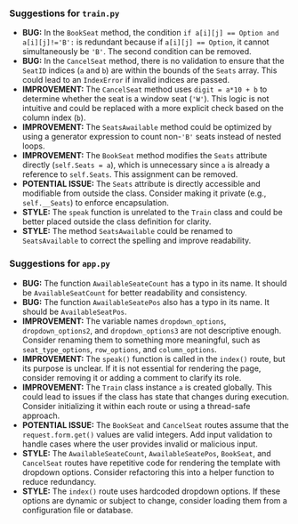 ### Suggestions for `train.py`

- **BUG:** In the `BookSeat` method, the condition `if a[i][j] == Option and a[i][j]!='B':` is redundant because if `a[i][j] == Option`, it cannot simultaneously be `'B'`. The second condition can be removed.
- **BUG:** In the `CancelSeat` method, there is no validation to ensure that the `SeatID` indices (`a` and `b`) are within the bounds of the `Seats` array. This could lead to an `IndexError` if invalid indices are passed.
- **IMPROVEMENT:** The `CancelSeat` method uses `digit = a*10 + b` to determine whether the seat is a window seat (`'W'`). This logic is not intuitive and could be replaced with a more explicit check based on the column index (`b`).
- **IMPROVEMENT:** The `SeatsAwailable` method could be optimized by using a generator expression to count non-`'B'` seats instead of nested loops.
- **IMPROVEMENT:** The `BookSeat` method modifies the `Seats` attribute directly (`self.Seats = a`), which is unnecessary since `a` is already a reference to `self.Seats`. This assignment can be removed.
- **POTENTIAL ISSUE:** The `Seats` attribute is directly accessible and modifiable from outside the class. Consider making it private (e.g., `self.__Seats`) to enforce encapsulation.
- **STYLE:** The `speak` function is unrelated to the `Train` class and could be better placed outside the class definition for clarity.
- **STYLE:** The method `SeatsAwailable` could be renamed to `SeatsAvailable` to correct the spelling and improve readability.

### Suggestions for `app.py`

- **BUG:** The function `AwailableSeateCount` has a typo in its name. It should be `AvailableSeatCount` for better readability and consistency.
- **BUG:** The function `AwailableSeatePos` also has a typo in its name. It should be `AvailableSeatPos`.
- **IMPROVEMENT:** The variable names `dropdown_options`, `dropdown_options2`, and `dropdown_options3` are not descriptive enough. Consider renaming them to something more meaningful, such as `seat_type_options`, `row_options`, and `column_options`.
- **IMPROVEMENT:** The `speak()` function is called in the `index()` route, but its purpose is unclear. If it is not essential for rendering the page, consider removing it or adding a comment to clarify its role.
- **IMPROVEMENT:** The `Train` class instance `a` is created globally. This could lead to issues if the class has state that changes during execution. Consider initializing it within each route or using a thread-safe approach.
- **POTENTIAL ISSUE:** The `BookSeat` and `CancelSeat` routes assume that the `request.form.get()` values are valid integers. Add input validation to handle cases where the user provides invalid or malicious input.
- **STYLE:** The `AwailableSeateCount`, `AwailableSeatePos`, `BookSeat`, and `CancelSeat` routes have repetitive code for rendering the template with dropdown options. Consider refactoring this into a helper function to reduce redundancy.
- **STYLE:** The `index()` route uses hardcoded dropdown options. If these options are dynamic or subject to change, consider loading them from a configuration file or database.

